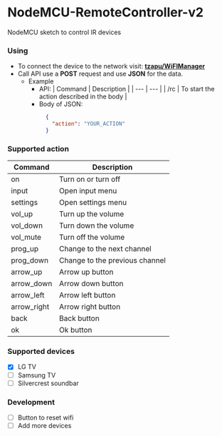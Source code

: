# NodeMCU-RemoteController-v2
NodeMCU sketch to control IR devices

### Using

- To connect the device to the network visit: __[tzapu/WiFIManager](https://github.com/tzapu/WiFiManager)__
- Call API use a __POST__ request and use __JSON__ for the data.
  - Example
    - API:
        | Command | Description |
        | --- | --- |
        | /rc | To start the action described in the body |
    - Body of JSON:
       ```json
         {
           "action": "YOUR_ACTION"
         }
       ```

### Supported action
| Command | Description |
| --- | --- |
| on | Turn on or turn off |
| input | Open input menu |
| settings | Open settings menu |
| vol_up | Turn up the volume |
| vol_down | Turn down the volume |
| vol_mute | Turn off the volume |
| prog_up | Change to the next channel |
| prog_down | Change to the previous channel |
| arrow_up | Arrow up button |
| arrow_down | Arrow down button |
| arrow_left | Arrow left button |
| arrow_right | Arrow right button |
| back | Back button |
| ok | Ok button |

### Supported devices
- [x] LG TV
- [ ] Samsung TV
- [ ] Silvercrest soundbar

### Development
- [ ] Button to reset wifi
- [ ] Add more devices